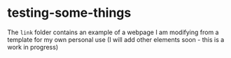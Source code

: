 # testing-some-things

The ``link`` folder contains an example of a webpage I am modifying from a template for my own personal use (I will add other elements soon - this is a work in progress)
